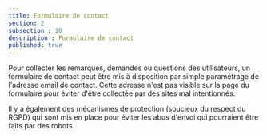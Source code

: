 ```yaml
---
title: Formulaire de contact
section: 2
subsection : 10
description : Formulaire de contact
published: true
---
```


Pour collecter les remarques, demandes ou questions des utilisateurs, un formulaire de contact peut être mis à disposition par simple paramétrage de l'adresse email de contact. Cette adresse n'est pas visible sur la page du formulaire pour éviter d'être collectée par des sites mal intentionnés.

Il y a également des mécanismes de protection (soucieux du respect du RGPD) qui sont mis en place pour éviter les abus d'envoi qui pourraient être faits par des robots.